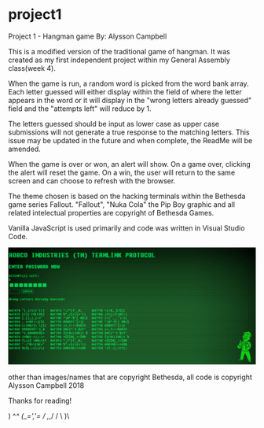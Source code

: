 # project1

Project 1 - Hangman game
By: Alysson Campbell

This is a modified version of the traditional game of hangman. It was created as my first independent project within my General Assembly class(week 4).

When the game is run, a random word is picked from the word bank array.
Each letter guessed will either display within the field of where the letter appears in the word or it will display in the "wrong letters already guessed" field and the "attempts left" will reduce by 1.

The letters guessed should be input as lower case as upper case submissions will not generate a true response to the matching letters.
This issue may be updated in the future and when complete, the ReadMe will be amended.

When the game is over or won, an alert will show. On a game over, clicking the alert will reset the game. On a win, the user will return to the same screen and can choose to refresh with the browser.

The theme chosen is based on the hacking terminals within the Bethesda game series Fallout. "Fallout", "Nuka Cola" the Pip Boy graphic and all related intelectual properties are copyright of Bethesda Games.

Vanilla JavaScript is used primarily and code was written in Visual Studio Code.

 <img src="images/screenshot.png" alt="screen shot of game">

 other than images/names that are copyright Bethesda, all code is copyright Alysson Campbell 2018

 Thanks for reading! 

   )   ^_^
  (___=','= 
  / ,_,/
 / \ )\